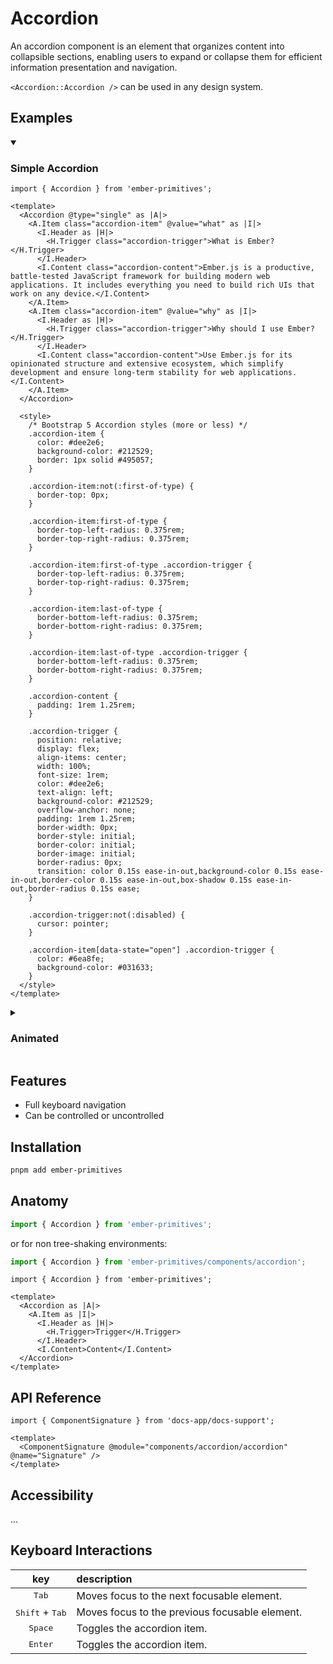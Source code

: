 # Accordion

An accordion component is an element that organizes content into collapsible sections, enabling users to expand or collapse them for efficient information presentation and navigation.

`<Accordion::Accordion />` can be used in any design system.

## Examples

<details open>
<summary><h3>Simple Accordion</h3></summary>

```gjs live preview
import { Accordion } from 'ember-primitives';

<template>
  <Accordion @type="single" as |A|>
    <A.Item class="accordion-item" @value="what" as |I|>
      <I.Header as |H|>
        <H.Trigger class="accordion-trigger">What is Ember?</H.Trigger>
      </I.Header>
      <I.Content class="accordion-content">Ember.js is a productive, battle-tested JavaScript framework for building modern web applications. It includes everything you need to build rich UIs that work on any device.</I.Content>
    </A.Item>
    <A.Item class="accordion-item" @value="why" as |I|>
      <I.Header as |H|>
        <H.Trigger class="accordion-trigger">Why should I use Ember?</H.Trigger>
      </I.Header>
      <I.Content class="accordion-content">Use Ember.js for its opinionated structure and extensive ecosystem, which simplify development and ensure long-term stability for web applications.</I.Content>
    </A.Item>
  </Accordion>

  <style>
    /* Bootstrap 5 Accordion styles (more or less) */
    .accordion-item {
      color: #dee2e6;
      background-color: #212529;
      border: 1px solid #495057;
    }

    .accordion-item:not(:first-of-type) {
      border-top: 0px;
    }

    .accordion-item:first-of-type {
      border-top-left-radius: 0.375rem;
      border-top-right-radius: 0.375rem;
    }

    .accordion-item:first-of-type .accordion-trigger {
      border-top-left-radius: 0.375rem;
      border-top-right-radius: 0.375rem;
    }

    .accordion-item:last-of-type {
      border-bottom-left-radius: 0.375rem;
      border-bottom-right-radius: 0.375rem;
    }

    .accordion-item:last-of-type .accordion-trigger {
      border-bottom-left-radius: 0.375rem;
      border-bottom-right-radius: 0.375rem;
    }

    .accordion-content {
      padding: 1rem 1.25rem;
    }

    .accordion-trigger {
      position: relative;
      display: flex;
      align-items: center;
      width: 100%;
      font-size: 1rem;
      color: #dee2e6;
      text-align: left;
      background-color: #212529;
      overflow-anchor: none;
      padding: 1rem 1.25rem;
      border-width: 0px;
      border-style: initial;
      border-color: initial;
      border-image: initial;
      border-radius: 0px;
      transition: color 0.15s ease-in-out,background-color 0.15s ease-in-out,border-color 0.15s ease-in-out,box-shadow 0.15s ease-in-out,border-radius 0.15s ease;
    }

    .accordion-trigger:not(:disabled) {
      cursor: pointer;
    }

    .accordion-item[data-state="open"] .accordion-trigger {
      color: #6ea8fe;
      background-color: #031633;
    }
  </style>
</template>
```
</details>

<details>
<summary><h3>Animated</h3></summary>

```gjs live preview
import { Accordion } from 'ember-primitives';

<template>
  <Accordion @type="single" as |A|>
    <A.Item @value="what" as |I|>
      <I.Header as |H|>
        <H.Trigger>What is Ember?</H.Trigger>
      </I.Header>
      <I.Content class="accordion-content">Ember.js is a productive, battle-tested JavaScript framework for building modern web applications. It includes everything you need to build rich UIs that work on any device.</I.Content>
    </A.Item>
    <A.Item @value="why" as |I|>
      <I.Header as |H|>
        <H.Trigger>Why should I use Ember?</H.Trigger>
      </I.Header>
      <I.Content class="accordion-content">Use Ember.js for its opinionated structure and extensive ecosystem, which simplify development and ensure long-term stability for web applications.</I.Content>
    </A.Item>
  </Accordion>

  <style>
    .accordion-content {
      overflow: hidden;
    }

    .accordion-content[data-state="open"] {
      animation: slide-down 0.3s ease-in-out;
    }

    .accordion-content[data-state="closed"] {
      animation: slide-up 0.3s ease-in-out;
    }

    @keyframes slide-down {
      from {
        height: 0;
      }

      to {
        height: 40px;
      }
    }

    @keyframes slide-up {
      from {
        height: 40px;
      }

      to {
        height: 0;
      }
    }
  </style>
</template>
```
</details>

## Features

* Full keyboard navigation
* Can be controlled or uncontrolled

## Installation

```bash
pnpm add ember-primitives
```

## Anatomy

```js
import { Accordion } from 'ember-primitives';
```

or for non tree-shaking environments:
```js
import { Accordion } from 'ember-primitives/components/accordion';
```

```gjs
import { Accordion } from 'ember-primitives';

<template>
  <Accordion as |A|>
    <A.Item as |I|>
      <I.Header as |H|>
        <H.Trigger>Trigger</H.Trigger>
      </I.Header>
      <I.Content>Content</I.Content>
  </Accordion>
</template>
```

## API Reference

```gjs live no-shadow
import { ComponentSignature } from 'docs-app/docs-support';

<template>
  <ComponentSignature @module="components/accordion/accordion" @name="Signature" />
</template>
```

## Accessibility

...

## Keyboard Interactions
| key | description |
| :---: | :----------- |
| <kbd>Tab</kbd> | Moves focus to the next focusable element. |
| <kbd>Shift</kbd> + <kbd>Tab</kbd> | Moves focus to the previous focusable element. |
| <kbd>Space</kbd> | Toggles the accordion item. |
| <kbd>Enter</kbd> | Toggles the accordion item. |
